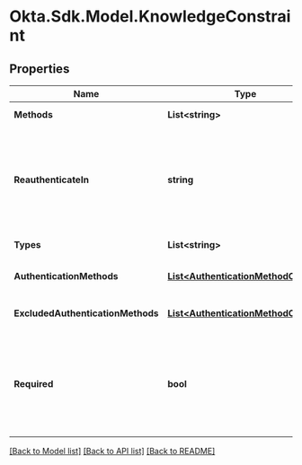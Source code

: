 # Okta.Sdk.Model.KnowledgeConstraint

## Properties

Name | Type | Description | Notes
------------ | ------------- | ------------- | -------------
**Methods** | **List&lt;string&gt;** | The Authenticator methods that are permitted | [optional] 
**ReauthenticateIn** | **string** | The duration after which the user must re-authenticate regardless of user activity. This re-authentication interval overrides the Verification Method object&#39;s &#x60;reauthenticateIn&#x60; interval. The supported values use ISO 8601 period format for recurring time intervals (for example, &#x60;PT1H&#x60;). | [optional] 
**Types** | **List&lt;string&gt;** | The Authenticator types that are permitted | [optional] 
**AuthenticationMethods** | [**List&lt;AuthenticationMethodObject&gt;**](AuthenticationMethodObject.md) | This property specifies the precise authenticator and method for authentication. | [optional] 
**ExcludedAuthenticationMethods** | [**List&lt;AuthenticationMethodObject&gt;**](AuthenticationMethodObject.md) | This property specifies the precise authenticator and method to exclude from authentication. | [optional] 
**Required** | **bool** | This property indicates whether the knowledge or possession factor is required by the assurance. It&#39;s optional in the request, but is always returned in the response. By default, this field is &#x60;true&#x60;. If the knowledge or possession constraint has values for&#x60;excludedAuthenticationMethods&#x60; the &#x60;required&#x60; value is false. | [optional] 

[[Back to Model list]](../README.md#documentation-for-models) [[Back to API list]](../README.md#documentation-for-api-endpoints) [[Back to README]](../README.md)

